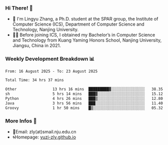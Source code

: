 ### Hi There! 👋 
- 🐳 I'm Lingyu Zhang, a Ph.D. student at the SPAR group, the Institute of Computer Science (ICS), Department of Computer Science and Technology, Nanjing University.
- 🧑‍🎓 Before joining ICS, I obtained my Bachelor’s in Computer Science and Technology from Kuang Yaming Honors School, Nanjing University, Jiangsu, China in 2021.

### Weekly Development Breakdown :bar_chart:

<!--START_SECTION:waka-->

```txt
From: 16 August 2025 - To: 23 August 2025

Total Time: 34 hrs 37 mins

Other                13 hrs 16 mins  █████████▓░░░░░░░░░░░░░░░   38.35 %
sh                   5 hrs 14 mins   ███▓░░░░░░░░░░░░░░░░░░░░░   15.12 %
Python               4 hrs 26 mins   ███▒░░░░░░░░░░░░░░░░░░░░░   12.80 %
Java                 3 hrs 56 mins   ███░░░░░░░░░░░░░░░░░░░░░░   11.40 %
Groovy               1 hr 50 mins    █▒░░░░░░░░░░░░░░░░░░░░░░░   05.32 %
```

<!--END_SECTION:waka-->

<!--
### Github Contributions :octocat:

![](https://raw.githubusercontent.com/yuzi-zly/yuzi-zly/output/github-contribution-grid-snake.svg)              
-->

### More Infos 📖

- 📧Email: zly(at)smail.nju.edu.cn
- 🌀Homepage: [yuzi-zly.github.io](https://yuzi-zly.github.io/)
